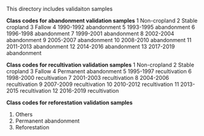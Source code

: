 This directory includes validaiton samples

**Class	codes for abandonment validation samples**
1	Non-cropland
2	Stable cropland
3	Fallow
4	1990-1992 abandonment
5	1993-1995 abandonment
6	1996-1998 abandonment
7	1999-2001 abandonment
8	2002-2004 abandonment
9	2005-2007 abandonment
10	2008-2010 abandonment
11	2011-2013 abandonment
12	2014-2016 abandonment
13	2017-2019 abandonment

**Class	codes for recultivation validation samples**
1	Non-cropland
2	Stable cropland
3	Fallow
4	Permanent abandonment
5	1995-1997 recultivation
6	1998-2000 recultivation
7	2001-2003 recultivation
8	2004-2006 recultivation
9	2007-2009 recultivation
10	2010-2012 recultivation
11	2013-2015 recultivation
12	2016-2019 recultivation

**Class	codes for reforestation validation samples**
1. Others
2. Permanent abandonment
3. Reforestation
